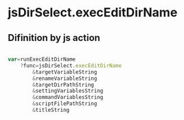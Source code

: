 # jsDirSelect.execEditDirName

## Difinition by js action

```js.js

var=runExecEditDirName
	?func=jsDirSelect.execEditDirName
		&targetVariableString
		&renameVariableString
		&targetDirPathString
		&settingVariablesString
		&commandVariablesString
		&scriptFilePathString
		&titleString
```


